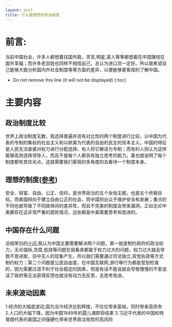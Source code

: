 ```yaml
---
layout: post
title: 什么是理想的政治制度
---
```


# 前言:
当前中国社会，许多人都想着往国外跑，贪官,明星,富人等等都想着在中国赚钱在国外享福；而许多老百姓也同样不相信自己，总认为进口货一定好。所以我希望自己能够大致分析国内外社会制度等等方面的差异，以便能够更客观的了解中国。

* Do not remove this line (it will not be displayed) 
{:toc}

# 主要内容
## 政治制度比较
世界上政治制度无数，我选择普遍并具有对比性的两个制度进行比较，以中国为代表的专制的集权的社会主义和以欧美为代表的自由的民主的资本主义。中国的特征是人民无法直接对权力进行分配选择，有人将它解读为专制；而有的人则认为这样能够高效选择领导人，而且不是每个人都具有独立思考的能力。着也就说明了每个制度都有其优劣点，这就需要我们客观的多角度的去看待一个制度本身。

## 理想的制度([参考](http://www.sis.pku.edu.cn/cn/ResearchManagement/ResearchNews/0000000162/do))
安全、财富、自由、公正、信仰，是世界政治的五个永恒主题，也是五个终极目标。而美国倾向于建立自由公正的社会，而中国则出众于维护安全和发展；重点的不同也就导致了不同政体间的差异性，而且不完美的制度会带来漏洞，正如无论中美都存在这非常严重的腐败情况，这些都是中美需要思考和改进的。

## 中国存在什么问题
总结荣剑的[十问](https://www.letscorp.net/archives/31864),我认为中国主要需要解决两个问题，第一就是制约政府的政治权力，无论强拆,贪腐,低效等问题在我看来都属于权力过大的问题，权力过大就会导致不思进取，目中无人的现象产生，所以我们需要通过司法独立,双党执政等方式制约权力；第二个问题是公民自由度，在中国互联网,游行等行为都是受到检查的，因为需要过滤不利于社会稳定的因素，但是有话不能说就会导致慢慢的不爱说话了政府等无法获得反馈也就没有动力去反思，去思考改进。

## 未来波动因素
1.经济的大幅度波动,因为当今经济达到辉煌，不仅仅带来富裕，同时带来高债务
2.人口的大幅下降，因为中国1949年的婴儿潮即将结束
3.习近平代表的中国和特普朗代表的美国之间强硬化带来世界政治局势的高风险

